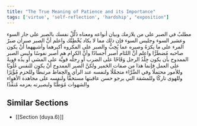 ```yaml
---
title: "The True Meaning of Patience and its Importance"
tags: ['virtue', 'self-reflection', 'hardship', "exposition"]
---
```


 مطلبٌ في الصبر على من يلازمك وبيان أنواعه ومعناه ذَلِّلْ نفسك بالصبر على جار السوء وعشير السوء وجليس السوء فإن ذلك مما لا يكاد يُخْطِئُك  واعلم أنَّ الصبر صبران صبرٌ المرء على ما يكرَهُ وصبره عما يُحِبُّ  والصبر على المكروه أكبرهما وأشبههما أنْ يكون صاحبه مُضطَرًّا  واعلم أنَّ اللئام أصبر أجسادًا وأنَّ الكرام هم أصبر نفوسًا  وليس الصبر الممدوح بأن يكون جِلْدُ الرجل وَقَاحًا على الضرب أو رِجلُه قويَّة على المشي أو يدُه قويةً على العمل فإنما هذا من صفات الحَمير  ولكنَّ الصبر الممدوح أنْ يكون للنفس غَلُوبًا وللأمور محتملًا وفي الضَّرَّاء متجمَّلًا ولنفسه عند الرأي والحِفاظ مرتبطًا وللحزم مُؤْثِرًا وللهوى تاركًا وللمشقة التي يرجو حسن عاقبتها مستخفًّا ولنفسه على مجاهدة الأهواء والشهوات مُوَطِّنًا ولبصيرته بعزمه مُنفِّذًا

## Similar Sections
- [[Section (duya.6)]]
